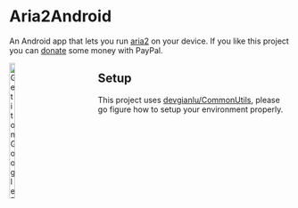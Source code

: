 # Aria2Android
An Android app that lets you run [aria2](https://github.com/aria2/aria2) on your device. If you like this project you can [donate](https://www.paypal.me/devgianlu) some money with PayPal.

<div style='float:left'>
<a href='https://play.google.com/store/apps/details?id=com.gianlu.dnshero&pcampaignid=MKT-Other-global-all-co-prtnr-py-PartBadge-Mar2515-1'><img alt='Get it on Google Play' src='https://play.google.com/intl/en_us/badges/images/generic/en_badge_web_generic.png' width='25%' /></a>
</div>


## Setup
This project uses [devgianlu/CommonUtils](https://github.com/devgianlu/CommonUtils), please go figure how to setup your environment properly.
